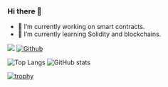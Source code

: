 ### Hi there 👋

- 🔭 I’m currently working on smart contracts.
- 🌱 I’m currently learning Solidity and blockchains.

<!-- GitHub profile visitor count --> <!-- GitHub profile followers count -->
![](https://visitor-badge.laobi.icu/badge?page_id=dylanclarke890.dylanclarke890) [![Github](https://img.shields.io/github/followers/dylanclarke890?label=Follow&style=social)](https://github.com/dylanclarke890)

<!-- GitHub profile statistics (stars, commits, etc) --> <!-- Most used languages in my repositories -->
![Top Langs](https://github-readme-stats.vercel.app/api/top-langs/?username=dylanclarke890&theme=tokyonight) ![GitHub stats](https://github-readme-stats.vercel.app/api?username=dylanclarke890&show_icons=true&theme=tokyonight&include_all_commits=true)

<!-- Github Trophies -->
[![trophy](https://github-profile-trophy.vercel.app/?username=dylanclarke890&theme=darkhub)](https://github.com/dylanclarke890/github-profile-trophy)
